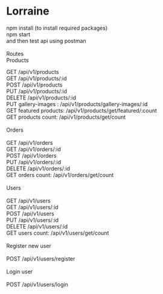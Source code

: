 # Lorraine<br/>
npm install (to install required packages)<br/>
npm start<br/>
and then test api using postman<br/>
<br/>
Routes<br/>
Products<br/>

GET      /api/v1/products<br/>
GET      /api/v1/products/:id<br/>
POST     /api/v1/products<br/>
PUT      /api/v1/products/:id<br/>
DELETE   /api/v1/products/:id<br/>
PUT gallery-images : /api/v1/products/gallery-images/:id<br/>
GET featured products: /api/v1/products/get/featured/:count<br/>
GET products count: /api/v1/products/get/count<br/>
<br/>
Orders<br/>
<br/>
GET      /api/v1/orders<br/>
GET      /api/v1/orders/:id<br/>
POST     /api/v1/orders<br/>
PUT      /api/v1/orders/:id<br/>
DELETE   /api/v1/orders/:id<br/>
GET orders count: /api/v1/orders/get/count<br/>
<br/>
Users<br/>
<br/>
GET      /api/v1/users<br/>
GET      /api/v1/users/:id<br/>
POST     /api/v1/users<br/>
PUT      /api/v1/users/:id<br/>
DELETE   /api/v1/users/:id<br/>
GET users count: /api/v1/users/get/count<br/>
<br/>
Register new user<br/>
<br/>
POST     /api/v1/users/register<br/>
<br/>
Login user<br/>
<br/>
POST     /api/v1/users/login<br/>

